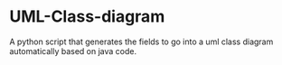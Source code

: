 # UML-Class-diagram
A python script that generates the fields to go into a uml class diagram automatically based on java code.
